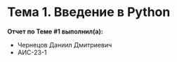 # Тема 1.  Введение в Python

**Отчет по Теме #1 выполнил(а):**
- Чернецов Даниил Дмитриевич
- АИС-23-1
